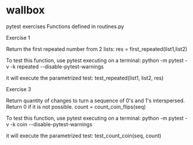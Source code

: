 # wallbox
pytest exercises
Functions defined in routines.py

Exercise 1

Return the first repeated number from 2 lists:
res = first_repeated(list1,list2)

To test this function, use pytest executing on a terminal:
python -m pytest -v -k repeated --disable-pytest-warnings

it will execute the parametrized test:
test_repeated(list1, list2, res)


Exercise 3

Return quantity of changes to turn a sequence of 0's and 1's interspersed.
Return 0 if it is not possible.
count = count_coin_flips(seq)

To test this function, use pytest executing on a terminal:
python -m pytest -v -k coin --disable-pytest-warnings

it will execute the parametrized test:
test_count_coin(seq, count)
